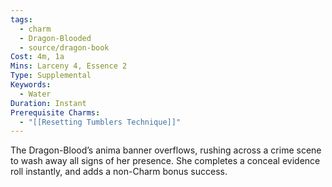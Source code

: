 ```yaml
---
tags:
  - charm
  - Dragon-Blooded
  - source/dragon-book
Cost: 4m, 1a
Mins: Larceny 4, Essence 2
Type: Supplemental
Keywords:
  - Water
Duration: Instant
Prerequisite Charms:
  - "[[Resetting Tumblers Technique]]"
---
```

The Dragon-Blood’s anima banner overflows, rushing across a crime scene to wash away all signs of her presence. She completes a conceal evidence roll instantly, and adds a non-Charm bonus success.